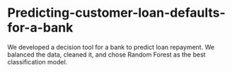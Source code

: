 # Predicting-customer-loan-defaults-for-a-bank
We developed a decision tool for a bank to predict loan repayment. We balanced the data, cleaned it, and chose Random Forest as the best classification model.
